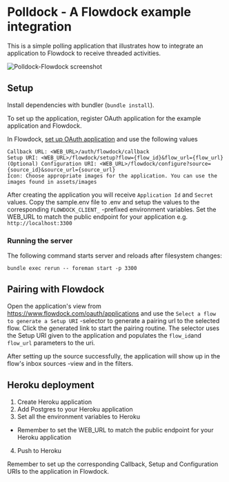 # Polldock - A Flowdock example integration

This is a simple polling application that illustrates how to integrate an application to Flowdock to receive threaded activities.

![Polldock-Flowdock screenshot](https://raw.githubusercontent.com/flowdock/flowdock-example-integration/master/assets/images/screenshot.png)

## Setup

Install dependencies with bundler (`bundle install`).

To set up the application, register OAuth application for the example application and Flowdock.

In Flowdock, [set up OAuth application](https://www.flowdock.com/oauth/applications/) and use the following values

    Callback URL: <WEB_URL>/auth/flowdock/callback
    Setup URI: <WEB_URL>/flowdock/setup?flow={flow_id}&flow_url={flow_url}
    (Optional) Configuration URI: <WEB_URL>/flowdock/configure?source={source_id}&source_url={source_url}
    Icon: Choose appropriate images for the application. You can use the images found in assets/images

After creating the application you will receive `Application Id` and `Secret` values. Copy the sample.env file to .env and setup the values to the corresponding `FLOWDOCK_CLIENT_` -prefixed environment variables. Set the WEB_URL to match the public endpoint for your application e.g. `http://localhost:3300`

### Running the server

The following command starts server and reloads after filesystem changes:

    bundle exec rerun -- foreman start -p 3300

## Pairing with Flowdock

Open the application's view from https://www.flowdock.com/oauth/applications and use the `Select a flow to generate a Setup URI` -selector to generate a pairing url to the selected flow. Click the generated link to start the pairing routine. The selector uses the Setup URI given to the application and populates the `flow_id`and `flow_url` parameters to the uri.

After setting up the source successfully, the application will show up in the flow's inbox sources -view and in the filters.

## Heroku deployment

1. Create Heroku application
2. Add Postgres to your Heroku application
3. Set all the environment variables to Heroku
  - Remember to set the WEB_URL to match the public endpoint for your Heroku application
4. Push to Heroku

Remember to set up the corresponding Callback, Setup and Configuration URIs to the application in Flowdock.
